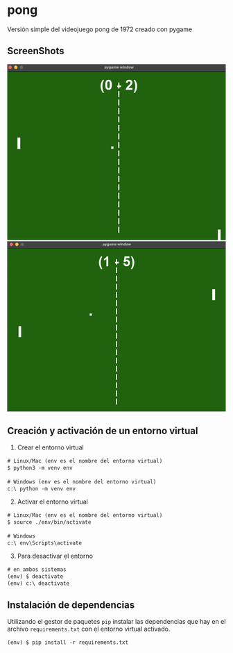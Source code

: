 # pong

Versión simple del videojuego pong de 1972 creado con pygame

## ScreenShots

![Screenshot 1](https://github.com/DanielCazorro/Pong/blob/main/Pictures/Screenshot1.png) ![Screenshot 2](https://github.com/DanielCazorro/Pong/blob/main/Pictures/Screenshot2.png)

## Creación y activación de un entorno virtual

1. Crear el entorno virtual

```
# Linux/Mac (env es el nombre del entorno virtual)
$ python3 -m venv env

# Windows (env es el nombre del entorno virtual)
c:\ python -m venv env
```

2. Activar el entorno virtual

```
# Linux/Mac (env es el nombre del entorno virtual)
$ source ./env/bin/activate

# Windows
c:\ env\Scripts\activate
```

3. Para desactivar el entorno

```
# en ambos sistemas
(env) $ deactivate
(env) c:\ deactivate
```

## Instalación de dependencias

Utilizando el gestor de paquetes `pip` instalar las
dependencias que hay en el archivo `requirements.txt`
con el entorno virtual activado.

```
(env) $ pip install -r requirements.txt
```
